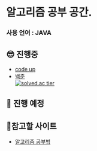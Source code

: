 # 알고리즘 공부 공간.

### 사용 언어 : JAVA

## 😎 진행중      
- <a href="https://codeup.kr/problemset.php"> code up</a>  
- <a href="https://www.acmicpc.net/problemset"> 백준</a>       
[![solved.ac tier](http://mazassumnida.wtf/api/generate_badge?boj=devjsy0897)](https://solved.ac/devjsy0897)    
      
      
## 🤩 진행 예정

      
## 🧐참고할 사이트   
- <a href="https://gmlwjd9405.github.io/2018/05/14/how-to-study-algorithms.html">알고리즘 공부법</a>

